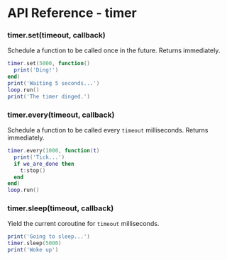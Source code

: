 API Reference - timer
=====================

### timer.set(timeout, callback)

Schedule a function to be called once in the future. Returns immediately.

```lua
timer.set(5000, function()
  print('Ding!')
end)
print('Waiting 5 seconds...')
loop.run()
print('The timer dinged.')
```

### timer.every(timeout, callback)

Schedule a function to be called every `timeout` milliseconds. Returns
immediately.

```lua
timer.every(1000, function(t)
  print('Tick...')
  if we_are_done then
    t:stop()
  end
end)
loop.run()
```

### timer.sleep(timeout, callback)

Yield the current coroutine for `timeout` milliseconds.

```lua
print('Going to sleep...')
timer.sleep(5000)
print('Woke up')
```
